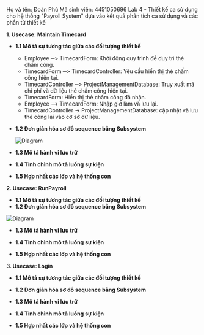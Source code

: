 Họ và tên: Đoàn Phú  Mã sinh viên: 4451050696
Lab 4 - Thiết kế ca sử dụng cho hệ thống "Payroll System" dựa vào kết quả phân tích ca sử dụng và các phần tử thiết kế

**1. Usecase: Maintain Timecard**
- **1.1 Mô tả sự tương tác giữa các đối tượng thiết kế**
  - Employee ─> TimecardForm: Khởi động quy trình để duy trì thẻ chấm công.
  - TimecardForm ─> TimecardController: Yêu cầu hiển thị thẻ chấm công hiện tại.
  - TimecardController ─> ProjectManagementDatabase: Truy xuất mã chi phí và dữ liệu thẻ chấm công hiện tại.
  - TimecardForm: Hiển thị thẻ chấm công đã nhận.
  - Employee –> TimecardForm: Nhập giờ làm và lưu lại.
  - TimecardController -> ProjectManagementDatabase: cập nhật và lưu thẻ công lại vào cơ sở dữ liệu.
- **1.2 Đơn giản hóa sơ đồ sequence bằng Subsystem**

  ![Diagram](https://www.planttext.com/api/plantuml/png/Z99DJiD038NtFeMNiCW5ia2LqY0sHKZb0cvYXO7v2RO7AMTZmP6u0eDA8L8JbSKiRFdpytkQp_UFZHg9vU01zCL5bAGCOCuyuuvLQM3SsrIg2lVycZbsZ5j7Wr00eCwIO1j6doPc9CKMeCNg1XzTu8walqqIQWpaefLtwbvTmtnW3ZGfcYJlMMhidOwUfWNgR-gRVP3qp9tjA9PpPKj61rAkSM1hdaW6RbBFkegVkaSWYt2q1KsiLiuKjYo_tduMhAYTHNFkSI6_ie_bBcNHKXyjtUTmOD5_9gdqnfTYN4inZptPHNgMubmC03OS-_B1lW000F__0m00)


- **1.3 Mô tả hành vi lưu trữ**

- **1.4 Tinh chỉnh mô tả luồng sự kiện**
- **1.5 Hợp nhất các lớp và hệ thống con**

**2. Usecase: RunPayroll**
- **1.1 Mô tả sự tương tác giữa các đối tượng thiết kế**
- **1.2 Đơn giản hóa sơ đồ sequence bằng Subsystem**

![Diagram](https://www.planttext.com/api/plantuml/png/b9D1KiCm34NtEeMcgtI6NY0Bw03PToWN48xQUcBBmPONEHiBZiGLS9e0YqwOTcNPqfE-BVdhutERbA9cxm1IPmLZI0oWLXtZIvOT3J4uXnlSytjcCOpFbewHF00P3H4RtximC2CbR01WFoHbZvjxdDcd83gk76iy5wlMSE5QY8zPi9-ERw1i6g6MXeUhaIFho23va6LHuQlrR2YsKxpEExHo20NvyU9cuJAiESe5Tgr4GyvaHyh5TmCstyopA7hMKsXlXDz8kd-rFfQ0gUkbmIpjH6WaIML4R92gOER4fhixl_6OQmr_rD9xcI076xsdCSU2v6X5YrbZFrg_XHQKDZLAK7iOgbLPaUOnMQq1jaLu-GNV0000__y30000)

- **1.3 Mô tả hành vi lưu trữ**

- **1.4 Tinh chỉnh mô tả luồng sự kiện**

- **1.5 Hợp nhất các lớp và hệ thống con**

**3. Usecase: Login**
- **1.1 Mô tả sự tương tác giữa các đối tượng thiết kế**
- **1.2 Đơn giản hóa sơ đồ sequence bằng Subsystem**

- **1.3 Mô tả hành vi lưu trữ**

- **1.4 Tinh chỉnh mô tả luồng sự kiện**

- **1.5 Hợp nhất các lớp và hệ thống con**

  
